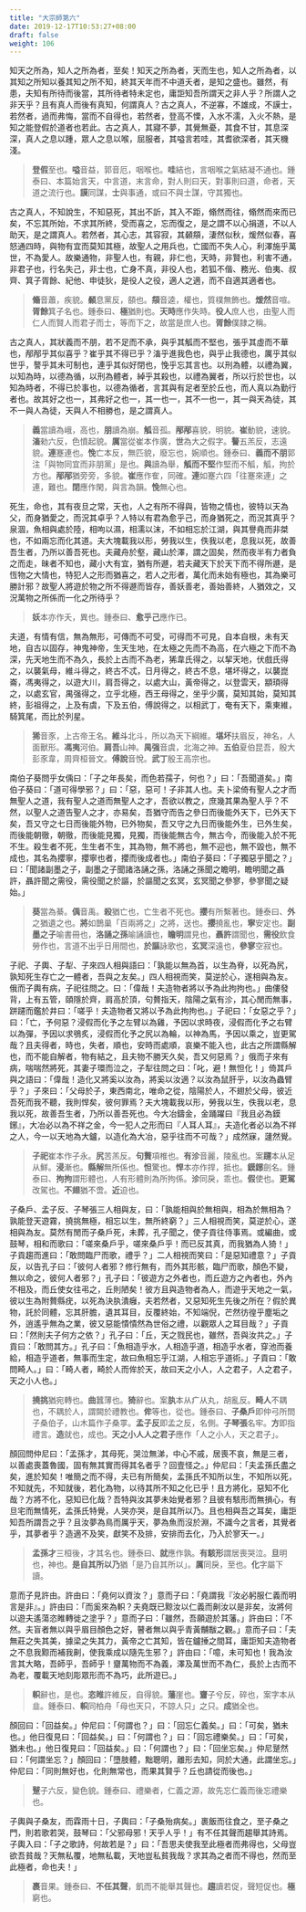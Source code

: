 ```yaml
---
title: "大宗師第六"
date: 2019-12-17T10:53:27+08:00
draft: false
weight: 106
---
```




知天之所為，知人之所為者，至矣！知天之所為者，天而生也，知人之所為者，以其知之所知以養其知之所不知，終其天年而不中道夭者，是知之盛也。雖然，有患，夫知有所待而後當，其所待者特未定也，庸詎知吾所謂天之非人乎？所謂人之非天乎？且有真人而後有真知，何謂真人？古之真人，不逆寡，不雄成，不謨士，若然者，過而弗悔，當而不自得也，若然者，登高不慄，入水不濡，入火不熱，是知之能登假於道者也若此。古之真人，其寢不夢，其覺無憂，其食不甘，其息深深，真人之息以踵，眾人之息以喉，屈服者，其嗌言若哇，其耆欲深者，其天機淺。

> **登假**至也。**嗌**音益，郭音厄，咽喉也。**哇**結也，言咽喉之氣結凝不通也。<span class="alert-success">鍾泰曰、</span>本篇始言天，中言道，末言命，對人則曰天，對事則曰道，命者，天道之流行也。**謨**同謀，**士**與事通，或曰不與士謀，守其獨也。



古之真人，不知說生，不知惡死，其出不訢，其入不距，翛然而往，翛然而來而已矣，不忘其所始，不求其所終，受而喜之，忘而復之，是之謂不以心捐道，不以人助天，是之謂真人。若然者，其心志，其容寂，其顙頯，淒然似秋，煖然似春，喜怒通四時，與物有宜而莫知其極，故聖人之用兵也，亡國而不失人心，利澤施乎萬世，不為愛人。故樂通物，非聖人也，有親，非仁也，天時，非賢也，利害不通，非君子也，行名失己，非士也，亡身不真，非役人也，若狐不偕、務光、伯夷、叔齊、箕子胥餘、紀他、申徒狄，是役人之役，適人之適，而不自適其適者也。

> **翛**音蕭，疾貌。**顙**息黨反，頟也。**頯**音逵，權也，質樸無飾也。**煖然**音喧。**胥餘**箕子名也。<span class="alert-success">鍾泰曰、</span>**極**猶則也。**天時**應作失時。**役人**庶人也，由聖人而仁人而賢人而君子而士，等而下之，故當是庶人也。**胥餘**僕隷之稱。



古之真人，其狀義而不朋，若不足而不承，與乎其觚而不堅也，張乎其虛而不華也，邴邴乎其似喜乎？崔乎其不得已乎？滀乎進我色也，與乎止我德也，厲乎其似世乎，謷乎其未可制也，連乎其似好閉也，悗乎忘其言也。以刑為體，以禮為翼，以知為時，以德為循，以刑為體者，綽乎其殺也，以禮為翼者，所以行於世也，以知為時者，不得已於事也，以德為循者，言其與有足者至於丘也，而人真以為勤行者也。故其好之也一，其弗好之也一，其一也一，其不一也一，其一與天為徒，其不一與人為徒，天與人不相勝也，是之謂真人。

> **義**當讀為峨，高也，**朋**讀為崩。**觚**音孤。**邴邴**喜貌，明貌。**崔**動貌，速貌。**滀**勑六反，色憤起貌。**厲**當從崔本作廣，**世**為大之假字。**謷**五羔反，志遠貌。**連**蹇連也。**悗**亡本反，無匹貌，廢忘也，婉順也。<span class="alert-success">鍾泰曰、</span>**義而不朋**郭注「與物同宜而非朋黨」是也。**與**讀為舉，**觚而不堅**作堅而不觚，觚，拘於方也。**邴邴**猶旁旁，多貌。**崔**應作隺，同確。**連**如蹇六四「往蹇來連」之連，難也。**閉**應作閑，與言為韻。**悗**無心也。



死生，命也，其有夜旦之常，天也，人之有所不得與，皆物之情也，彼特以天為父，而身猶愛之，而況其卓乎？人特以有君為愈乎己，而身猶死之，而況其真乎？泉涸，魚相與處於陸，相呴以濕，相濡以沫，不如相忘於江湖，與其譽堯而非桀也，不如兩忘而化其道。夫大塊載我以形，勞我以生，佚我以老，息我以死，故善吾生者，乃所以善吾死也。夫藏舟於壑，藏山於澤，謂之固矣，然而夜半有力者負之而走，昧者不知也，藏小大有宜，猶有所遯，若夫藏天下於天下而不得所遯，是恆物之大情也，特犯人之形而猶喜之，若人之形者，萬化而未始有極也，其為樂可勝計邪？故聖人將遊於物之所不得遯而皆存，善妖善老，善始善終，人猶效之，又況萬物之所係而一化之所待乎？

> **妖**本亦作夭，異也。<span class="alert-success">鍾泰曰、</span>**愈乎己**應作已。



夫道，有情有信，無為無形，可傳而不可受，可得而不可見，自本自根，未有天地，自古以固存，神鬼神帝，生天生地，在太極之先而不為高，在六極之下而不為深，先天地生而不為久，長於上古而不為老，狶韋氏得之，以挈天地，伏戲氏得之，以襲氣母，維斗得之，終古不忒，日月得之，終古不息，堪坏得之，以襲崑崙，馮夷得之，以遊大川，肩吾得之，以處大山，黃帝得之，以登雲天，顓頊得之，以處玄官，禺强得之，立乎北極，西王母得之，坐乎少廣，莫知其始，莫知其終，彭祖得之，上及有虞，下及五伯，傅說得之，以相武丁，奄有天下，乘東維，騎箕尾，而比於列星。

> **狶**音豕，上古帝王名。**維斗**北斗，所以為天下綱維。**堪坏**扶眉反，神名，人面獸形。**馮夷**河伯。**肩吾**山神。**禺强**音虞，北海之神。**五伯**夏伯昆吾，殷大彭豕韋，周齊桓晉文。**傅說**音悅。**武丁**殷王高宗也。



南伯子葵問乎女偊曰：「<span class="text-muted">子之年長矣，而色若孺子，何也？</span>」曰：「<span class="text-muted">吾聞道矣。</span>」南伯子葵曰：「<span class="text-muted">道可得學邪？</span>」曰：「<span class="text-muted">惡，惡可！子非其人也。夫卜梁倚有聖人之才而無聖人之道，我有聖人之道而無聖人之才，吾欲以教之，庶幾其果為聖人乎？不然，以聖人之道告聖人之才，亦易矣，吾猶守而告之參日而後能外天下，已外天下矣，吾又守之七日而後能外物，已外物矣，吾又守之九日而後能外生，已外生矣，而後能朝徹，朝徹，而後能見獨，見獨，而後能無古今，無古今，而後能入於不死不生。殺生者不死，生生者不生，其為物，無不將也，無不迎也，無不毀也，無不成也，其名為攖寧，攖寧也者，攖而後成者也。</span>」南伯子葵曰：「<span class="text-muted">子獨惡乎聞之？</span>」曰：「<span class="text-muted">聞諸副墨之子，副墨之子聞諸洛誦之孫，洛誦之孫聞之瞻明，瞻明聞之聶許，聶許聞之需役，需役聞之於謳，於謳聞之玄冥，玄冥聞之參寥，參寥聞之疑始。</span>」

> **葵**當為綦。**偊**音禹。**殺**猶亡也，亡生者不死也。**攖**有所繫著也。<span class="alert-success">鍾泰曰、</span>**外**之猶遺之也。**將**如鵲巢「百兩將之」之將，送也。**攖**撓亂也，**寧**安定也。**副墨之子**喻書冊也，**洛誦之孫**喻誦讀也，**瞻明**謂見也，**聶許**謂聞也，**需役**飲食勞作也，言道不出乎日用間也，**於謳**詠歌也，**玄冥**深遠也，**參寥**空寂也。



子祀、子輿、子犁、子來四人相與語曰：「<span class="text-muted">孰能以無為首，以生為脊，以死為尻，孰知死生存亡之一體者，吾與之友矣。</span>」四人相視而笑，莫逆於心，遂相與為友。俄而子輿有病，子祀往問之。曰：「<span class="text-muted">偉哉！夫造物者將以予為此拘拘也。</span>」曲僂發背，上有五管，頤隱於齊，肩高於頂，句贅指天，陰陽之氣有沴，其心閒而無事，跰躚而鑑於井曰：「<span class="text-muted">嗟乎！夫造物者又將以予為此拘拘也。</span>」子祀曰：「<span class="text-muted">女惡之乎？</span>」曰：「<span class="text-muted">亡，予何惡？浸假而化予之左臂以為雞，予因以求時夜，浸假而化予之右臂以為彈，予因以求鴞炙，浸假而化予之尻以為輪，以神為馬，予因以乘之，豈更駕哉？且夫得者，時也，失者，順也，安時而處順，哀樂不能入也，此古之所謂縣解也，而不能自解者，物有結之，且夫物不勝天久矣，吾又何惡焉？</span>」俄而子來有病，喘喘然將死，其妻子環而泣之，子犁往問之曰：「<span class="text-muted">叱，避！無怛化！</span>」倚其戶與之語曰：「<span class="text-muted">偉哉！造化又將奚以汝為，將奚以汝適？以汝為鼠肝乎，以汝為蟲臂乎？</span>」子來曰：「<span class="text-muted">父母於子，東西南北，唯命之從，陰陽於人，不翅於父母，彼近吾死而我不聽，我則悍矣，彼何罪焉？夫大塊載我以形，勞我以生，佚我以老，息我以死，故善吾生者，乃所以善吾死也。今大冶鑄金，金踊躍曰『我且必為鏌鋣』，大冶必以為不祥之金，今一犯人之形而曰『人耳人耳』，夫造化者必以為不祥之人，今一以天地為大鑪，以造化為大冶，惡乎往而不可哉？</span>」成然寐，蘧然覺。

> **子祀**崔本作子永。**尻**苦羔反。**句贅**項椎也。**有沴**音麗，陵亂也。案**躚**本从足从鮮。**浸**漸也。**縣解**無所係也。**怛**驚也。**悍**本亦作捍，抵也。**鏌鋣**劍名。<span class="alert-success">鍾泰曰、</span>**拘拘**謂形體也，人有形體則為所拘係。**沴**同戾，乖也。**假**使也。**更駕**改駕也。**不翅**猶不啻。**近**迫也。



子桑戶、孟子反、子琴張三人相與友，曰：「<span class="text-muted">孰能相與於無相與，相為於無相為？孰能登天遊霧，撓挑無極，相忘以生，無所終窮？</span>」三人相視而笑，莫逆於心，遂相與為友。莫然有閒而子桑戶死，未葬，孔子聞之，使子貢往侍事焉。或編曲，或鼓琴，相和而歌曰：「<span class="text-muted">嗟來桑戶乎，嗟來桑戶乎！而已反其真，而我猶為人猗！</span>」子貢趨而進曰：「<span class="text-muted">敢問臨尸而歌，禮乎？</span>」二人相視而笑曰：「<span class="text-muted">是惡知禮意？</span>」子貢反，以告孔子曰：「<span class="text-muted">彼何人者邪？修行無有，而外其形骸，臨尸而歌，顏色不變，無以命之，彼何人者邪？</span>」孔子曰：「<span class="text-muted">彼遊方之外者也，而丘遊方之內者也，外內不相及，而丘使女往弔之，丘則陋矣！彼方且與造物者為人，而遊乎天地之一氣，彼以生為附贅縣疣，以死為決肒潰癰，夫若然者，又惡知死生先後之所在？假於異物，託於同體，忘其肝膽，遺其耳目，反覆終始，不知端倪，芒然彷徨乎塵垢之外，逍遙乎無為之業，彼又惡能憒憒然為世俗之禮，以觀眾人之耳目哉？</span>」子貢曰：「<span class="text-muted">然則夫子何方之依？</span>」孔子曰：「<span class="text-muted">丘，天之戮民也，雖然，吾與汝共之。</span>」子貢曰：「<span class="text-muted">敢問其方。</span>」孔子曰：「<span class="text-muted">魚相造乎水，人相造乎道，相造乎水者，穿池而養給，相造乎道者，無事而生定，故曰魚相忘乎江湖，人相忘乎道術。</span>」子貢曰：「<span class="text-muted">敢問畸人。</span>」曰：「<span class="text-muted">畸人者，畸於人而侔於天，故曰天之小人，人之君子，人之君子，天之小人也。</span>」

> **撓挑**猶宛轉也。**曲**蠶薄也。**猗**辭也。案**肒**本从疒从丸，胡亂反。**畸人**不耦也，不耦於人，謂闕於禮教也。**侔**等也，從也。<span class="alert-success">鍾泰曰、</span>**子桑戶**即仲弓所問子桑伯子，山木篇作子桑雽。**孟子反**即孟之反，名側。**子琴張**名牢。**方**即指禮言。**造**就也，成也。**天之小人人之君子**應作「人之小人，天之君子」。



顏回問仲尼曰：「<span class="text-muted">孟孫才，其母死，哭泣無涕，中心不戚，居喪不哀，無是三者，以善處喪蓋魯國，固有無其實而得其名者乎？回壹怪之。</span>」仲尼曰：「<span class="text-muted">夫孟孫氏盡之矣，進於知矣！唯簡之而不得，夫已有所簡矣，孟孫氏不知所以生，不知所以死，不知就先，不知就後，若化為物，以待其所不知之化已乎！且方將化，惡知不化哉？方將不化，惡知已化哉？吾特與汝其夢未始覺者邪？且彼有駭形而無損心，有旦宅而無情死，孟孫氏特覺，人哭亦哭，是自其所以乃。且也相與吾之耳矣，庸詎知吾所謂吾之乎？且汝夢為鳥而厲乎天，夢為魚而沒於淵，不識今之言者，其覺者乎，其夢者乎？造適不及笑，獻笑不及排，安排而去化，乃入於寥天一。</span>」

> **孟孫才**三桓後，才其名也。<span class="alert-success">鍾泰曰、</span>**就**應作孰。**有駭形**謂居喪哭泣。**旦**明也，神也。**是自其所以乃**猶「是乃自其所以」。**厲**同戾，至也。**化**字屬下讀。



意而子見許由。許由曰：「<span class="text-muted">堯何以資汝？</span>」意而子曰：「<span class="text-muted">堯謂我『汝必躬服仁義而明言是非』。</span>」許由曰：「<span class="text-muted">而奚來為軹？夫堯既已黥汝以仁義而劓汝以是非矣，汝將何以遊夫遙蕩恣睢轉徙之塗乎？</span>」意而子曰：「<span class="text-muted">雖然，吾願遊於其藩。</span>」許由曰：「<span class="text-muted">不然。夫盲者無以與乎眉目顏色之好，瞽者無以與乎青黃黼黻之觀。</span>」意而子曰：「<span class="text-muted">夫無莊之失其美，據梁之失其力，黃帝之亡其知，皆在鑪捶之間耳，庸詎知夫造物者之不息我黥而補我劓，使我乘成以隨先生邪？</span>」許由曰：「<span class="text-muted">噫，未可知也！我為汝言其大略，吾師乎，吾師乎！齏萬物而不為義，澤及萬世而不為仁，長於上古而不為老，覆載天地刻彫眾形而不為巧，此所遊已。</span>」

> **軹**辭也，是也。**恣睢**許維反，自得貌。**藩**崖也。**齏**子兮反，碎也，案字本从韭。<span class="alert-success">鍾泰曰、</span>**軹**同柏舟「母也天只，不諒人只」之只。**成**猶全也。



顏回曰：「<span class="text-muted">回益矣。</span>」仲尼曰：「<span class="text-muted">何謂也？</span>」曰：「<span class="text-muted">回忘仁義矣。</span>」曰：「<span class="text-muted">可矣，猶未也。</span>」他日復見曰：「<span class="text-muted">回益矣。</span>」曰：「<span class="text-muted">何謂也？</span>」曰：「<span class="text-muted">回忘禮樂矣。</span>」曰：「<span class="text-muted">可矣，猶未也。</span>」他日復見曰：「<span class="text-muted">回益矣。</span>」曰：「<span class="text-muted">何謂也？</span>」曰：「<span class="text-muted">回坐忘矣。</span>」仲尼蹵然曰：「<span class="text-muted">何謂坐忘？</span>」顏回曰：「<span class="text-muted">墮肢體，黜聰明，離形去知，同於大通，此謂坐忘。</span>」仲尼曰：「<span class="text-muted">同則無好也，化則無常也，而果其賢乎？丘也請從而後也。</span>」

> **蹵**子六反，變色貌。<span class="alert-success">鍾泰曰、</span>禮樂者，仁義之源，故先忘仁義而後忘禮樂也。



子輿與子桑友，而霖雨十日，子輿曰：「<span class="text-muted">子桑殆病矣。</span>」裹飯而往食之，至子桑之門，則若歌若哭，鼓琴曰：「<span class="text-muted">父邪母邪！天乎人乎！</span>」有不任其聲而趨舉其詩焉。子輿入曰：「<span class="text-muted">子之歌詩，何故若是？</span>」曰：「<span class="text-muted">吾思夫使我至此極者而弗得也，父母豈欲吾貧哉？天無私覆，地無私載，天地豈私貧我哉？求其為之者而不得也，然而至此極者，命也夫！</span>」

> **裹**音果。<span class="alert-success">鍾泰曰、</span>**不任其聲**，飢而不能舉其聲也。**趨**讀若促，聲短促也。**極**窮也。